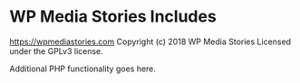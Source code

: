 # WP Media Stories Includes #
https://wpmediastories.com
Copyright (c) 2018 WP Media Stories
Licensed under the GPLv3 license.

Additional PHP functionality goes here.